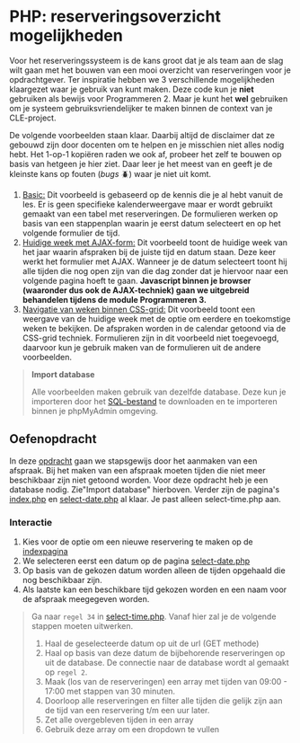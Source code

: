 PHP: reserveringsoverzicht mogelijkheden
========================================

Voor het reserveringssysteem is de kans groot dat je als team aan de slag wilt gaan met het bouwen
van een mooi overzicht van reserveringen voor je opdrachtgever. Ter inspiratie hebben we 3
verschillende mogelijkheden klaargezet waar je gebruik van kunt maken. Deze code kun je **niet**
gebruiken als bewijs voor Programmeren 2. Maar je kunt het **wel** gebruiken om je systeem
gebruiksvriendelijker te maken binnen de context van je CLE-project.

De volgende voorbeelden staan klaar. Daarbij altijd de disclaimer dat ze gebouwd zijn door docenten
om te helpen en je misschien niet alles nodig hebt. Het 1-op-1 kopiëren raden we ook af, probeer het
zelf te bouwen op basis van hetgeen je hier ziet. Daar leer je het meest van en geeft je de kleinste
kans op fouten (_bugs_ 🪲) waar je niet uit komt.

1. [Basic:](calendar-basic) Dit voorbeeld is gebaseerd op de kennis die je al hebt vanuit de les. Er is geen
   specifieke kalenderweergave maar er wordt gebruikt gemaakt van een tabel met reserveringen. De
   formulieren werken op basis van een stappenplan waarin je eerst datum selecteert en op het volgende
   formulier de tijd.
2. [Huidige week met AJAX-form:](calendar-current-week-ajax) Dit voorbeeld toont de huidige week van het jaar waarin afspraken
   bij de juiste tijd en datum staan. Deze keer werkt het formulier met AJAX. Wanneer je de datum selecteert
   toont hij alle tijden die nog open zijn van die dag zonder dat je hiervoor naar een volgende pagina hoeft
   te gaan. **Javascript binnen je browser (waaronder dus ook de AJAX-techniek) gaan we uitgebreid behandelen
   tijdens de module Programmeren 3.**
3. [Navigatie van weken binnen CSS-grid:](calendar-grid-weeks-view) Dit voorbeeld toont een weergave van de huidige week met de optie
   om eerdere en toekomstige weken te bekijken. De afspraken worden in de calendar getoond via de CSS-grid
   techniek. Formulieren zijn in dit voorbeeld niet toegevoegd, daarvoor kun je gebruik maken van de formulieren
   uit de andere voorbeelden.

> **Import database**
> 
> Alle voorbeelden maken gebruik van dezelfde database. Deze kun je importeren door het [SQL-bestand](planning_system.sql)
> te downloaden en te importeren binnen je phpMyAdmin omgeving.

Oefenopdracht
-------------

In deze [opdracht](calendar-basic-exercise) gaan we stapsgewijs door het aanmaken van een afspraak. Bij het maken van een afspraak moeten tijden die
niet meer beschikbaar zijn niet getoond worden. Voor deze opdracht heb je een database nodig. Zie"Import database" hierboven.
Verder zijn de pagina's [index.php](calendar-basic-exercise/index.php) en [select-date.php](calendar-basic-exercise/select-date.php) al klaar. Je past alleen select-time.php aan.

### Interactie

1. Kies voor de optie om een nieuwe reservering te maken op de [indexpagina](calendar-basic-exercise/index.php)
2. We selecteren eerst een datum op de pagina [select-date.php](calendar-basic-exercise/select-date.php)
3. Op basis van de gekozen datum worden alleen de tijden opgehaald die nog beschikbaar zijn.
4. Als laatste kan een beschikbare tijd gekozen worden en een naam voor de afspraak meegegeven worden.

> Ga naar `regel 34` in [select-time.php](calendar-basic-exercise/select-time.php). Vanaf hier zal je de volgende stappen moeten uitwerken.
>
> 1. Haal de geselecteerde datum op uit de url (GET methode)
> 2. Haal op basis van deze datum de bijbehorende reserveringen op uit de database. De connectie naar de database wordt al gemaakt op `regel 2`.
> 3. Maak (los van de reserveringen) een array met tijden van 09:00 - 17:00 met stappen van 30 minuten.
> 4. Doorloop alle reserveringen en filter alle tijden die gelijk zijn aan de tijd van een reservering t/m een uur later.
> 5. Zet alle overgebleven tijden in een array
> 6. Gebruik deze array om een dropdown te vullen